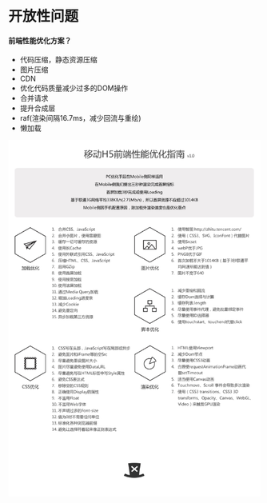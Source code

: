 # 开放性问题

#### 前端性能优化方案？

- 代码压缩，静态资源压缩
- 图片压缩
- CDN
- 优化代码质量减少过多的DOM操作
- 合并请求
- 提升合成层
- raf(渲染间隔16.7ms，减少回流与重绘)
- 懒加载

![h5-preference](.\images\h5-preference.png)

